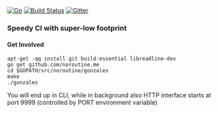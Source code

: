 [![Go](https://img.shields.io/badge/Go-1.6-blue.svg)](https://golang.org/) [![Build Status](https://travis-ci.org/noroutine/gonzales.svg?branch=master)](https://travis-ci.org/noroutine/gonzales) [![Gitter](https://badges.gitter.im/noroutine/gonzales.svg)](https://gitter.im/noroutine/gonzales?utm_source=badge&utm_medium=badge&utm_campaign=pr-badge)

### Speedy CI with super-low footprint

#### Get Involved
	
	apt-get -qq install git build-essential libreadline-dev
    go get github.com/noroutine.me
    cd $GOPATH/src/noroutine/gonzales
    make
    ./gonzales
    
You will end up in CLI, while in background also HTTP interface starts at port 9999 (controlled by PORT environment variable)
